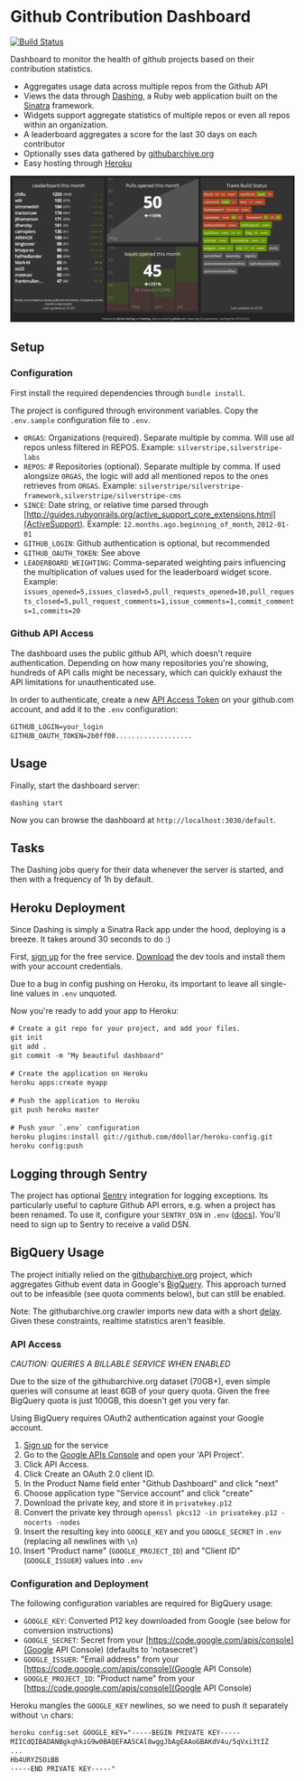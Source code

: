 # Github Contribution Dashboard

[![Build Status](https://travis-ci.org/chillu/github-dashing.png?branch=master)](https://travis-ci.org/chillu/github-dashing)

Dashboard to monitor the health of github projects based on their contribution statistics.

 - Aggregates usage data across multiple repos from the Github API
 - Views the data through [Dashing](http://shopify.github.com/dashing), a Ruby web application
built on the [Sinatra](http://www.sinatrarb.com) framework.
 - Widgets support aggregate statistics of multiple repos or even all repos within an organization.
 - A leaderboard aggregates a score for the last 30 days on each contributor
 - Optionally sses data gathered by [githubarchive.org](http://githubarchive.org)
 - Easy hosting through [Heroku](http://heroku.com)

![Preview](assets/images/preview.png?raw=true)

## Setup

### Configuration

First install the required dependencies through `bundle install`.

The project is configured through environment variables.
Copy the `.env.sample` configuration file to `.env`.

 * `ORGAS`: Organizations (required). Separate multiple by comma. Will use all repos unless filtered in REPOS. 
   Example: `silverstripe,silverstripe-labs`
 * `REPOS`: # Repositories (optional). Separate multiple by comma. If used alongsize `ORGAS`, the logic will add
   all mentioned repos to the ones retrieves from `ORGAS`.
   Example: `silverstripe/silverstripe-framework,silverstripe/silverstripe-cms`
 * `SINCE`: Date string, or relative time parsed through [http://guides.rubyonrails.org/active_support_core_extensions.html](ActiveSupport). Example: `12.months.ago.beginning_of_month`, `2012-01-01`
 * `GITHUB_LOGIN`: Github authentication is optional, but recommended
 * `GITHUB_OAUTH_TOKEN`: See above
 * `LEADERBOARD_WEIGHTING`: Comma-separated weighting pairs influencing the multiplication of values
   used for the leaderboard widget score.
   Example: `issues_opened=5,issues_closed=5,pull_requests_opened=10,pull_requests_closed=5,pull_request_comments=1,issue_comments=1,commit_comments=1,commits=20`

### Github API Access

The dashboard uses the public github API, which doesn't require authentication.
Depending on how many repositories you're showing, hundreds of API calls might be necessary,
which can quickly exhaust the API limitations for unauthenticated use.

In order to authenticate, create a new [API Access Token](https://github.com/settings/applications)
on your github.com account, and add it to the `.env` configuration:

	GITHUB_LOGIN=your_login
	GITHUB_OAUTH_TOKEN=2b0ff00...................

## Usage

Finally, start the dashboard server:

	dashing start

Now you can browse the dashboard at `http://localhost:3030/default`.

## Tasks

The Dashing jobs query for their data whenever the server is started, and then with a frequency of 1h by default. 

## Heroku Deployment

Since Dashing is simply a Sinatra Rack app under the hood, deploying is a breeze. 
It takes around 30 seconds to do :) 

First, [sign up](https://id.heroku.com/signup) for the free service.
[Download](https://devcenter.heroku.com/articles/quickstart) the dev tools
and install them with your account credentials.

Due to a bug in config pushing on Heroku, its important to leave all single-line values in `.env` unquoted.

Now you're ready to add your app to Heroku:

	# Create a git repo for your project, and add your files.
	git init
	git add .
	git commit -m "My beautiful dashboard"

	# Create the application on Heroku 
	heroku apps:create myapp

	# Push the application to Heroku
	git push heroku master

	# Push your `.env` configuration
	heroku plugins:install git://github.com/ddollar/heroku-config.git
	heroku config:push

## Logging through Sentry

The project has optional [Sentry](http://getsentry.com) integration for logging exceptions.
Its particularly useful to capture Github API errors, e.g. when a project has been renamed.
To use it, configure your `SENTRY_DSN` in `.env` ([docs](https://getsentry.com/docs/)).
You'll need to sign up to Sentry to receive a valid DSN.

## BigQuery Usage

The project initially relied on the [githubarchive.org](http://githubarchive.org)
project, which aggregates Github event data in Google's [BigQuery](https://developers.google.com/bigquery/).
This approach turned out to be infeasible (see quota comments below), but can still be enabled.

Note: The githubarchive.org crawler imports new data with a short 
[delay](https://github.com/igrigorik/githubarchive.org/blob/master/crawler/tasks.cron). 
Given these constraints, realtime statistics aren't feasible.

### API Access

*CAUTION: QUERIES A BILLABLE SERVICE WHEN ENABLED*

Due to the size of the githubarchive.org dataset (70GB+),
even simple queries will consume at least 6GB of your query quota.
Given the free BigQuery quota is just 100GB, this doesn't get you very far.

Using BigQuery requires OAuth2 authentication against your Google account.

 1. [Sign up](https://developers.google.com/bigquery/sign-up) for the service
 1. Go to the [Google APIs Console](https://code.google.com/apis/console) and open your 'API Project'.
 1. Click API Access.
 1. Click Create an OAuth 2.0 client ID.
 1. In the Product Name field enter "Github Dashboard" and click "next"
 1. Choose application type "Service account" and click "create"
 1. Download the private key, and store it in `privatekey.p12`
 1. Convert the private key through `openssl pkcs12 -in privatekey.p12 -nocerts -nodes`
 1. Insert the resulting key into `GOOGLE_KEY` and you `GOOGLE_SECRET` in `.env` (replacing all newlines with `\n`)
 1. Insert "Product name" (`GOOGLE_PROJECT_ID`) and "Client ID" (`GOOGLE_ISSUER`) values into `.env`

### Configuration and Deployment

The following configuration variables are required for BigQuery usage:

 * `GOOGLE_KEY`: Converted P12 key downloaded from Google (see below for conversion instructions)
 * `GOOGLE_SECRET`: Secret from your [https://code.google.com/apis/console](Google API Console) (defaults to 'notasecret')
 * `GOOGLE_ISSUER`: "Email address" from your [https://code.google.com/apis/console](Google API Console)
 * `GOOGLE_PROJECT_ID`: "Product name" from your [https://code.google.com/apis/console](Google API Console)

Heroku mangles the `GOOGLE_KEY` newlines, so we need to push it separately without `\n` chars:

	heroku config:set GOOGLE_KEY="-----BEGIN PRIVATE KEY-----
	MIICdQIBADANBgkqhkiG9w0BAQEFAASCAl8wggJbAgEAAoGBAKdV4u/5qVxi3tIZ
	...
	Hb4URYZSOiBB
	-----END PRIVATE KEY-----"